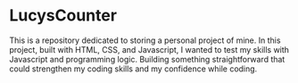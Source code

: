 # LucysCounter
This is a repository dedicated to storing a personal project of mine. In this project, built with HTML, CSS, and Javascript, I wanted to test my skills with Javascript and programming logic. Building something straightforward that could strengthen my coding skills and my confidence while coding.
